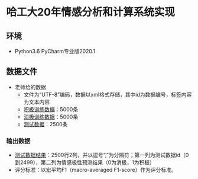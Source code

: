 # 哈工大20年情感分析和计算系统实现
## 环境
- Python3.6 PyCharm专业版2020.1
## 数据文件
- 老师给的数据
  - 文件为“UTF-8”编码，数据以xml格式存储，其中id为数据编号，标签内容为文本内容
  - [积极训练数据](source/sample.positive.txt)：5000条
  - [消极训练数据](source/sample.negative.txt)：5000条
  - [测试数据](source/test.txt)：2500条
### 输出数据
- [测试数据结果](source/1172510217.csv)：2500行2列，并以逗号“,”为分隔符；第一列为测试数据id（0到2499），第二列为情感极性预测结果（0为消极，1为积极）
- 评分标准：以宏平均F1（macro-averaged F1-score）作为评分标准。